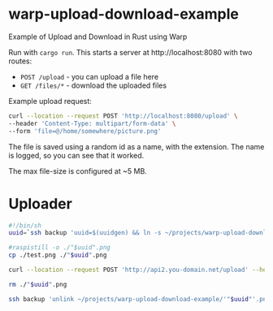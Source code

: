 # warp-upload-download-example
Example of Upload and Download in Rust using Warp

Run with `cargo run`. This starts a server at http://localhost:8080 with two routes:

* `POST /upload` - you can upload a file here
* `GET /files/*` - download the uploaded files

Example upload request:

```bash
curl --location --request POST 'http://localhost:8080/upload' \
--header 'Content-Type: multipart/form-data' \
--form 'file=@/home/somewhere/picture.png'
```

The file is saved using a random id as a name, with the extension. The name is logged, so you can see that it worked.

The max file-size is configured at ~5 MB.

# Uploader
```sh
#!/bin/sh
uuid=`ssh backup 'uuid=$(uuidgen) && ln -s ~/projects/warp-upload-download-example/files ~/projects/warp-upload-download-example/"$uuid".png && echo "$uuid"'`

#raspistill -o ./"$uuid".png
cp ./test.png ./"$uuid".png

curl --location --request POST 'http://api2.you-domain.net/upload' --header 'Content-Type: multipart/form-data' --form 'file=@./'"$uuid"'.png'

rm ./"$uuid".png

ssh backup 'unlink ~/projects/warp-upload-download-example/'"$uuid"'.png'
```
